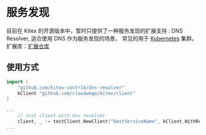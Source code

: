 # 服务发现

目前在 Kitex 的开源版本中，暂时只提供了一种服务发现的扩展支持 : DNS Resolver, 适合使用 DNS 作为服务发现的场景， 常见的用于 [Kubernetes](https://kubernetes.io/) 集群。
扩展库：[扩展仓库](https://github.com/kitex-contrib)

## 使用方式

```go
import (
    "github.com/kitex-contrib/dns-resolver"
    kClient "github.com/cloudwego/kitex/client"
)

...
    // init client with dns resolver
	client, _ := testClient.NewClient("DestServiceName", kClient.WithResolver(dns.NewDNSResolver()))
...
```
